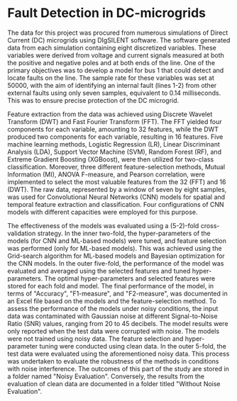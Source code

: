 # Fault Detection in DC-microgrids
The data for this project was procured from numerous simulations of Direct Current (DC) microgrids using DIgSILENT software. The software generated data from each simulation containing eight discretized variables. These variables were derived from voltage and current signals measured at both the positive and negative poles and at both ends of the line. One of the primary objectives was to develop a model for bus 1 that could detect and locate faults on the line. The sample rate for these variables was set at 50000, with the aim of identifying an internal fault (lines 1-2) from other external faults using only seven samples, equivalent to 0.14 milliseconds. This was to ensure precise protection of the DC microgrid.


Feature extraction from the data was achieved using Discrete Wavelet Transform (DWT) and Fast Fourier Transform (FFT). The FFT yielded four components for each variable, amounting to 32 features, while the DWT produced two components for each variable, resulting in 16 features. Five machine learning methods, Logistic Regression (LR), Linear Discriminant Analysis (LDA), Support Vector Machine (SVM), Random Forest (RF), and Extreme Gradient Boosting (XGBoost), were then utilized for two-class classification. Moreover, three different feature-selection methods, Mutual Information (MI), ANOVA F-measure, and Pearson correlation, were implemented to select the most valuable features from the 32 (FFT) and 16 (DWT). The raw data, represented by a window of seven by eight samples, was used for Convolutional Neural Networks (CNN) models for spatial and temporal feature extraction and classification. Four configurations of CNN models with different capacities were employed for this purpose.


The effectiveness of the models was evaluated using a (5-2)-fold cross-validation strategy. In the inner two-fold, the hyper-parameters of the models (for CNN and ML-based models) were tuned, and feature selection was performed (only for ML-based models). This was achieved using the Grid-search algorithm for ML-based models and Bayesian optimization for the CNN models. In the outer five-fold, the performance of the model was evaluated and averaged using the selected features and tuned hyper-parameters. The optimal hyper-parameters and selected features were stored for each fold and model. The final performance of the model, in terms of "Accuracy", "F1-measure", and "F2-measure", was documented in an Excel file based on the models and the feature-selection method.
To assess the performance of the models under noisy conditions, the input data was contaminated with Gaussian noise at different Signal-to-Noise Ratio (SNR) values, ranging from 20 to 45 decibels. The model results were only reported when the test data were corrupted with noise. The models were not trained using noisy data. The feature selection and hyper-parameter tuning were conducted using clean data. In the outer 5-fold, the test data were evaluated using the aforementioned noisy data. 
This process was undertaken to evaluate the robustness of the methods in conditions with noise interference. The outcomes of this part of the study are stored in a folder named "Noisy Evaluation". Conversely, the results from the evaluation of clean data are documented in a folder titled "Without Noise Evaluation".
